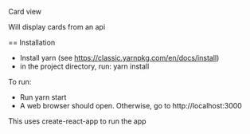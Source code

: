 Card view 

Will display cards from an api

== Installation
* Install yarn (see https://classic.yarnpkg.com/en/docs/install)
* in the project directory, run:
        yarn install


To run:
* Run
        yarn start
* A web browser should open. Otherwise, go to http://localhost:3000

This uses create-react-app to run the app
